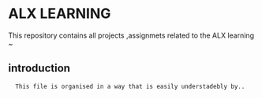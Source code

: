 #  ALX LEARNING
   This repository contains all projects ,assignmets related to the ALX learning ~

   ## introduction
      This file is organised in a way that is easily understadebly by..

